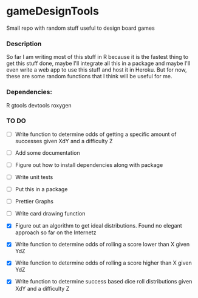 # gameDesignTools
Small repo with random stuff useful to design board games

### Description

So far I am writing most of this stuff in R because it is the fastest thing to get this stuff done, maybe I'll integrate all this in a package and maybe I'll even write a web app to use this stuff and host it in Heroku. But for now, these are some 
random functions that I think will be useful for me.

### Dependencies:

R
  gtools
  devtools
  roxygen

### TO DO

- [ ] Write function to determine odds of getting a specific amount of successes given XdY and a difficulty Z
- [ ] Add some documentation
- [ ] Figure out how to install dependencies along with package
- [ ] Write unit tests
- [ ] Put this in a package
- [ ] Prettier Graphs
- [ ] Write card drawing function


- [X] Figure out an algorithm to get ideal distributions. Found no elegant approach so far on the Internetz
- [X] Write function to determine odds of rolling a score lower than X given YdZ
- [X] Write function to determine odds of rolling a score higher than X given YdZ
- [X] Write function to determine success based  dice roll distributions given XdY and a difficulty Z